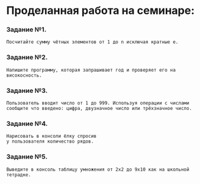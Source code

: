 
# Проделанная работа на семинаре:
### Задание №1.
    Посчитайте сумму чётных элементов от 1 до n исключая кратные e.

### Задание №2.
    Напишите программу, которая запрашивает год и проверяет его на високосность.

### Задание №3.
    Пользователь вводит число от 1 до 999. Используя операции с числами
    сообщите что введено: цифра, двузначное число или трёхзначное число.

### Задание №4.
    Нарисовать в консоли ёлку спросив
    у пользователя количество рядов.

### Задание №5.
    Выведите в консоль таблицу умножения от 2х2 до 9х10 как на школьной тетрадке.
